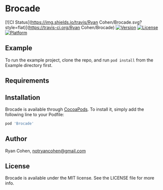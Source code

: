 # Brocade

[![CI Status](https://img.shields.io/travis/Ryan Cohen/Brocade.svg?style=flat)](https://travis-ci.org/Ryan Cohen/Brocade)
[![Version](https://img.shields.io/cocoapods/v/Brocade.svg?style=flat)](https://cocoapods.org/pods/Brocade)
[![License](https://img.shields.io/cocoapods/l/Brocade.svg?style=flat)](https://cocoapods.org/pods/Brocade)
[![Platform](https://img.shields.io/cocoapods/p/Brocade.svg?style=flat)](https://cocoapods.org/pods/Brocade)

## Example

To run the example project, clone the repo, and run `pod install` from the Example directory first.

## Requirements

## Installation

Brocade is available through [CocoaPods](https://cocoapods.org). To install
it, simply add the following line to your Podfile:

```ruby
pod 'Brocade'
```

## Author

Ryan Cohen, notryancohen@gmail.com

## License

Brocade is available under the MIT license. See the LICENSE file for more info.
